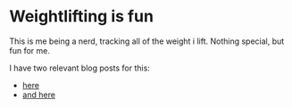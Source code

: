 # Weightlifting is fun

This is me being a nerd, tracking all of the weight i lift. Nothing special,
	 but fun for me.

I have two relevant blog posts for this:

* [here](http://aarongonzales.net/2014/08/blackboxfitness/)
* [and here](http://aarongonzales.net/weightlifting-is-fun/weightlifting.html)
